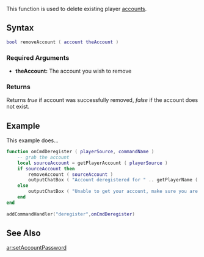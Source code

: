 This function is used to delete existing player [accounts](/docs/account.md "wikilink").

Syntax
------

``` lua
bool removeAccount ( account theAccount )
```

### Required Arguments

-   **theAccount:** The account you wish to remove

### Returns

Returns *true* if account was successfully removed, *false* if the account does not exist.

Example
-------

This example does...

``` lua
function onCmdDeregister ( playerSource, commandName )
    -- grab the account
    local sourceAccount = getPlayerAccount ( playerSource )
    if sourceAccount then
        removeAccount ( sourceAccount )
        outputChatBox ( "Account deregistered for " .. getPlayerName ( playerSource ) )
    else 
        outputChatBox ( "Unable to get your account, make sure you are logged in", playerSource )
    end
end
 
addCommandHandler("deregister",onCmdDeregister)
```

See Also
--------

[ar:setAccountPassword](/docs/ar-setaccountpassword.md "wikilink")
